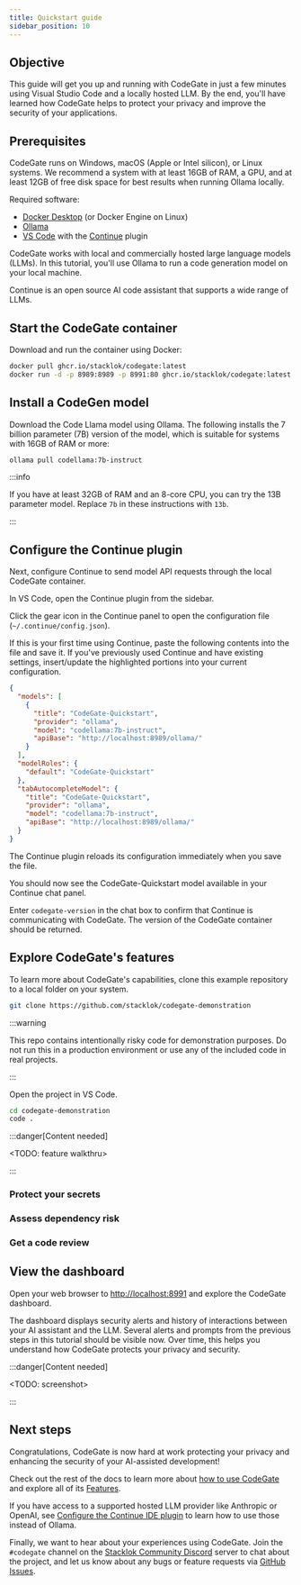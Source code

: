 ```yaml
---
title: Quickstart guide
sidebar_position: 10
---
```


## Objective

This guide will get you up and running with CodeGate in just a few minutes using
Visual Studio Code and a locally hosted LLM. By the end, you'll have learned how
CodeGate helps to protect your privacy and improve the security of your
applications.

## Prerequisites

CodeGate runs on Windows, macOS (Apple or Intel silicon), or Linux systems. We
recommend a system with at least 16GB of RAM, a GPU, and at least 12GB of free
disk space for best results when running Ollama locally.

Required software:

- [Docker Desktop](https://www.docker.com/products/docker-desktop/) (or Docker
  Engine on Linux)
- [Ollama](https://ollama.com/)
- [VS Code](https://code.visualstudio.com/) with the
  [Continue](https://www.continue.dev/) plugin

CodeGate works with local and commercially hosted large language models (LLMs).
In this tutorial, you'll use Ollama to run a code generation model on your local
machine.

Continue is an open source AI code assistant that supports a wide range of LLMs.

## Start the CodeGate container

Download and run the container using Docker:

```bash
docker pull ghcr.io/stacklok/codegate:latest
docker run -d -p 8989:8989 -p 8991:80 ghcr.io/stacklok/codegate:latest
```

## Install a CodeGen model

Download the Code Llama model using Ollama. The following installs the 7 billion
parameter (7B) version of the model, which is suitable for systems with 16GB of
RAM or more:

```bash
ollama pull codellama:7b-instruct
```

:::info

If you have at least 32GB of RAM and an 8-core CPU, you can try the 13B
parameter model. Replace `7b` in these instructions with `13b`.

:::

## Configure the Continue plugin

Next, configure Continue to send model API requests through the local CodeGate
container.

In VS Code, open the Continue plugin from the sidebar.

Click the gear icon in the Continue panel to open the configuration file
(`~/.continue/config.json`).

If this is your first time using Continue, paste the following contents into the
file and save it. If you've previously used Continue and have existing settings,
insert/update the highlighted portions into your current configuration.

```json {3-8,11,13-18}
{
  "models": [
    {
      "title": "CodeGate-Quickstart",
      "provider": "ollama",
      "model": "codellama:7b-instruct",
      "apiBase": "http://localhost:8989/ollama/"
    }
  ],
  "modelRoles": {
    "default": "CodeGate-Quickstart"
  },
  "tabAutocompleteModel": {
    "title": "CodeGate-Quickstart",
    "provider": "ollama",
    "model": "codellama:7b-instruct",
    "apiBase": "http://localhost:8989/ollama/"
  }
}
```

The Continue plugin reloads its configuration immediately when you save the
file.

You should now see the CodeGate-Quickstart model available in your Continue chat
panel.

Enter `codegate-version` in the chat box to confirm that Continue is
communicating with CodeGate. The version of the CodeGate container should be
returned.

## Explore CodeGate's features

To learn more about CodeGate's capabilities, clone this example repository to a
local folder on your system.

```bash
git clone https://github.com/stacklok/codegate-demonstration
```

:::warning

This repo contains intentionally risky code for demonstration purposes. Do not
run this in a production environment or use any of the included code in real
projects.

:::

Open the project in VS Code.

```bash
cd codegate-demonstration
code .
```

:::danger[Content needed]

\<TODO: feature walkthru\>

:::

### Protect your secrets

### Assess dependency risk

### Get a code review

## View the dashboard

Open your web browser to [http://localhost:8991](http://localhost:8991) and
explore the CodeGate dashboard.

The dashboard displays security alerts and history of interactions between your
AI assistant and the LLM. Several alerts and prompts from the previous steps in
this tutorial should be visible now. Over time, this helps you understand how
CodeGate protects your privacy and security.

:::danger[Content needed]

\<TODO: screenshot\>

:::

## Next steps

Congratulations, CodeGate is now hard at work protecting your privacy and
enhancing the security of your AI-assisted development!

Check out the rest of the docs to learn more about
[how to use CodeGate](./how-to/index.mdx) and explore all of its
[Features](./features/index.mdx).

If you have access to a supported hosted LLM provider like Anthropic or OpenAI,
see [Configure the Continue IDE plugin](./how-to/use-with-continue.mdx) to learn
how to use those instead of Ollama.

Finally, we want to hear about your experiences using CodeGate. Join the
`#codegate` channel on the
[Stacklok Community Discord](https://discord.gg/stacklok) server to chat about
the project, and let us know about any bugs or feature requests via
[GitHub Issues](https://github.com/stacklok/codegate/issues).
